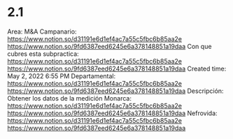# 2.1

Area: M&A
Campanario: https://www.notion.so/d31191e6d1ef4ac7a55c5fbc6b85aa2e 
https://www.notion.so/9fd6387eed6245e6a378148851a19daa 
Con que cubres esta subpractica: https://www.notion.so/d31191e6d1ef4ac7a55c5fbc6b85aa2e 
https://www.notion.so/9fd6387eed6245e6a378148851a19daa 
Created time: May 2, 2022 6:55 PM
Departamental: https://www.notion.so/d31191e6d1ef4ac7a55c5fbc6b85aa2e 
https://www.notion.so/9fd6387eed6245e6a378148851a19daa 
Descripción: Obtener los datos de la medición
Monarca: https://www.notion.so/d31191e6d1ef4ac7a55c5fbc6b85aa2e 
https://www.notion.so/9fd6387eed6245e6a378148851a19daa 
Nefrovida: https://www.notion.so/d31191e6d1ef4ac7a55c5fbc6b85aa2e 
https://www.notion.so/9fd6387eed6245e6a378148851a19daa